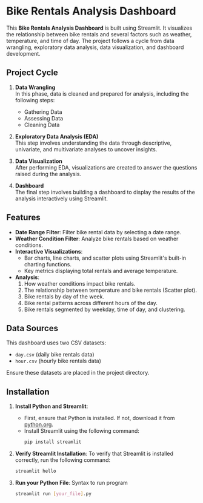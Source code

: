 # Bike Rentals Analysis Dashboard

This **Bike Rentals Analysis Dashboard** is built using Streamlit. It visualizes the relationship between bike rentals and several factors such as weather, temperature, and time of day. The project follows a cycle from data wrangling, exploratory data analysis, data visualization, and dashboard development.

## Project Cycle

1. **Data Wrangling**  
   In this phase, data is cleaned and prepared for analysis, including the following steps:  
   - Gathering Data  
   - Assessing Data  
   - Cleaning Data  

2. **Exploratory Data Analysis (EDA)**  
   This step involves understanding the data through descriptive, univariate, and multivariate analyses to uncover insights.

3. **Data Visualization**  
   After performing EDA, visualizations are created to answer the questions raised during the analysis.

4. **Dashboard**  
   The final step involves building a dashboard to display the results of the analysis interactively using Streamlit.

## Features
- **Date Range Filter**: Filter bike rental data by selecting a date range.
- **Weather Condition Filter**: Analyze bike rentals based on weather conditions.
- **Interactive Visualizations**:
  - Bar charts, line charts, and scatter plots using Streamlit's built-in charting functions.
  - Key metrics displaying total rentals and average temperature.
- **Analysis**:
  1. How weather conditions impact bike rentals.
  2. The relationship between temperature and bike rentals (Scatter plot).
  3. Bike rentals by day of the week.
  4. Bike rental patterns across different hours of the day.
  5. Bike rentals segmented by weekday, time of day, and clustering.

## Data Sources
This dashboard uses two CSV datasets:
- `day.csv` (daily bike rentals data)
- `hour.csv` (hourly bike rentals data)

Ensure these datasets are placed in the project directory.

## Installation

1. **Install Python and Streamlit**:
   - First, ensure that Python is installed. If not, download it from [python.org](https://www.python.org/downloads/).
   - Install Streamlit using the following command:
     ```bash
     pip install streamlit
     ```

2. **Verify Streamlit Installation**:
   To verify that Streamlit is installed correctly, run the following command:
   ```bash
   streamlit hello
   ```
   
3.  **Run your Python File**:
    Syntax to run program
    ```bash
    streamlit run [your_file].py
    ```
